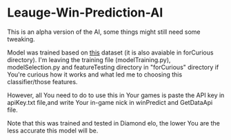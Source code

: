 # Leauge-Win-Prediction-AI

This is an alpha version of the AI, some things might still need some tweaking.

Model was trained based on [this](https://www.kaggle.com/bobbyscience/league-of-legends-diamond-ranked-games-10-min) dataset (it is also avaiable in forCurious directory). I'm leaving the training file (modelTraining.py), modelSelection.py and featureTesting directory in "forCurious" directory if You're curious how it works and what led me to choosing this classifier/those features.

However, all You need to do to use this in Your games is paste the API key in apiKey.txt file,and write Your in-game nick in winPredict and GetDataApi file.

Note that this was trained and tested in Diamond elo, the lower You are the less accurate this model will be.